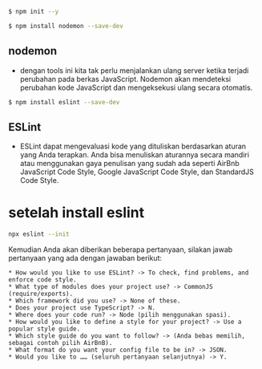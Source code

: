 ```bash
$ npm init --y
```
```bash
$ npm install nodemon --save-dev
```
## nodemon
  - dengan tools ini kita tak perlu menjalankan ulang server ketika terjadi perubahan pada berkas JavaScript. Nodemon akan mendeteksi perubahan kode JavaScript dan mengeksekusi ulang secara otomatis.
```bash 
$ npm install eslint --save-dev
```
## ESLint
  - ESLint dapat mengevaluasi kode yang dituliskan berdasarkan aturan yang Anda terapkan. Anda bisa menuliskan aturannya secara mandiri atau menggunakan gaya penulisan yang sudah ada seperti AirBnb JavaScript Code Style, Google JavaScript Code Style, dan StandardJS Code Style.
  # setelah install eslint
  ```bash
  npx eslint --init
  ```
  Kemudian Anda akan diberikan beberapa pertanyaan, silakan jawab pertanyaan yang ada dengan jawaban berikut:

    * How would you like to use ESLint? -> To check, find problems, and enforce code style.
    * What type of modules does your project use? -> CommonJS (require/exports).
    * Which framework did you use? -> None of these. 
    * Does your project use TypeScript? -> N.
    * Where does your code run? -> Node (pilih menggunakan spasi).
    * How would you like to define a style for your project? -> Use a popular style guide.
    * Which style guide do you want to follow? -> (Anda bebas memilih, sebagai contoh pilih AirBnB).
    * What format do you want your config file to be in? -> JSON.
    * Would you like to …… (seluruh pertanyaan selanjutnya) -> Y.